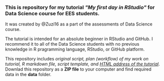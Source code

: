 ### This is repository for my tutorial _"My first day in RStudio"_ for Data Science course for EES students.
It was created by @Zuzi16 as a part of the assessments of Data Science course. 

The tutorial is intended for an absolute beginner in RStudio and GitHub. I recommend it to all of the Data Science students with no previous knowledge in R pragramming language, RStudio, or GitHub platform. 

This repository includes _original script, plan (workflow) of my work on tutorial, R markdown file, script template, and [HTML address of the tutorial](https://eddatascienceees.github.io/tutorial-Zuzi16/my_tutorial.html)_. Downlad this repository as a __ZIP file__ to your computer and find required data in the __data__ folder.


